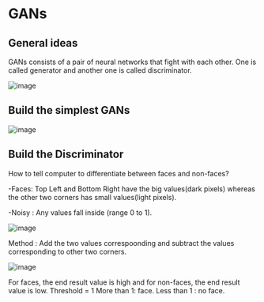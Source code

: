 # GANs
## General ideas
GANs consists of a pair of neural networks that fight with each other. 
One is called generator and another one is called discriminator.

![image](https://user-images.githubusercontent.com/77944932/164000097-174508f6-8509-4725-bd2a-a098d0fd38a2.png)

## Build the simplest GANs
![image](https://user-images.githubusercontent.com/77944932/164000669-617e44f3-5962-4154-826f-28f23aa8cedd.png)

## Build the Discriminator
How to tell computer to differentiate between faces and non-faces?

-Faces:  Top Left and Bottom Right have the big values(dark pixels) whereas the other two corners has small values(light pixels).

-Noisy : Any values fall inside (range 0 to 1).

![image](https://user-images.githubusercontent.com/77944932/164001697-d2dc33c1-24ad-4ac0-9a8c-c6ea24e78fb0.png)

Method : Add the two values correspoonding and subtract the values corresponding to other two corners.

![image](https://user-images.githubusercontent.com/77944932/164002134-a9a44709-02d9-4c58-a89e-69cf5e6bf9b6.png)

For faces, the end result value is high and for non-faces, the end result value is low.
Threshold = 1
More than 1: face.
Less than 1 : no face.

